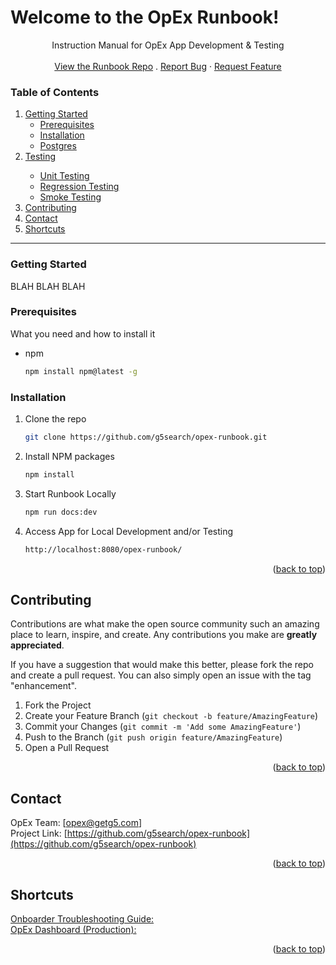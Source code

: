 # Welcome to the OpEx Runbook!

  <p align="center">
Instruction Manual for OpEx App Development & Testing
    <br />
    <br />
    <a href="https://github.com/g5search/opex-runbook">View the Runbook Repo</a>
    .
    <a href="https://github.com/g5search/opex-runbook/issues">Report Bug</a>
    ·
    <a href="https://github.com/g5search/opex-runbook/issues">Request Feature</a>
  </p>

<!-- TABLE OF CONTENTS -->
<h3>Table of Contents</h3>
  <ol>
    <li><a href="#getting-started">Getting Started</a>
      <ul>
        <li><a href="#prerequisites">Prerequisites</a></li>
        <li><a href="#installation">Installation</a></li>
        <li><a href="/docs/postgres">Postgres</a></li>
      </ul>
    </li>
    <li><a href="/opex-runbook/docs/testing/general-testing-info/">Testing</a></li>
    <ul>
      <li><a href="/docs/testing/unit-testing">Unit Testing</a></li>
      <li><a href="/docs/testing/regression-testing">Regression Testing</a></li>
      <li><a href="/docs/testing/smoke-testing">Smoke Testing</a></li>
    </ul>
    </li>
    <li><a href="#contributing">Contributing</a></li>
    <li><a href="#contact">Contact</a></li>
    <li><a href="#shortcuts">Shortcuts</a></li>
  </ol>

---
<!-- GETTING STARTED -->
### Getting Started

BLAH BLAH BLAH

### Prerequisites

What you need and how to install it
* npm
  ```sh
  npm install npm@latest -g
  ```

### Installation

1. Clone the repo
   ```sh
   git clone https://github.com/g5search/opex-runbook.git
   ```
2. Install NPM packages
   ```sh
   npm install
   ```
3. Start Runbook Locally 
   ```sh
   npm run docs:dev
   ```
4. Access App for Local Development and/or Testing
   ```sh
   http://localhost:8080/opex-runbook/
   ```     
<p align="right">(<a href="#top">back to top</a>)</p>

<!-- CONTRIBUTING -->
## Contributing

Contributions are what make the open source community such an amazing place to learn, inspire, and create. Any contributions you make are **greatly appreciated**.

If you have a suggestion that would make this better, please fork the repo and create a pull request. You can also simply open an issue with the tag "enhancement".

1. Fork the Project
2. Create your Feature Branch (`git checkout -b feature/AmazingFeature`)
3. Commit your Changes (`git commit -m 'Add some AmazingFeature'`)
4. Push to the Branch (`git push origin feature/AmazingFeature`)
5. Open a Pull Request

<p align="right">(<a href="#top">back to top</a>)</p>


<!-- CONTACT -->
## Contact

OpEx Team: [opex@getg5.com]<br>
Project Link: [https://github.com/g5search/opex-runbook](https://github.com/g5search/opex-runbook)

<p align="right">(<a href="#top">back to top</a>)</p>

<!-- Shortcuts -->
## Shortcuts

[Onboarder Troubleshooting Guide:](https://docs.google.com/document/d/15EVwjOl7hJK617z0aq_--5h2oQ6tM1TQPTsRCLJfqDE/edit?pli=1)<br>
[OpEx Dashboard (Production):](https://opex.g5marketingcloud.com/)


<p align="right">(<a href="#top">back to top</a>)</p>

